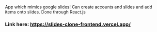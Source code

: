 App which mimics google slides! Can create accounts and slides and add items onto slides. 
Done through React.js
### Link here: https://slides-clone-frontend.vercel.app/
